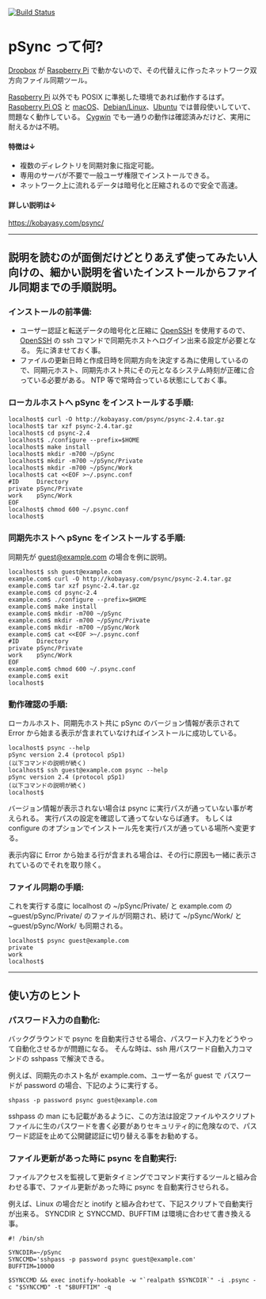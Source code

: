 [![Build Status](https://github.com/kobayasy/pSync/workflows/Build/badge.svg)](https://github.com/kobayasy/pSync/actions)

# pSync って何?
[Dropbox] が [Raspberry Pi] で動かないので、その代替えに作ったネットワーク双方向ファイル同期ツール。

[Raspberry Pi] 以外でも POSIX に準拠した環境であれば動作するはず。
[Raspberry Pi OS] と [macOS]、[Debian/Linux]、[Ubuntu] では普段使いしていて、問題なく動作している。
[Cygwin] でも一通りの動作は確認済みだけど、実用に耐えるかは不明。

#### 特徴は↓
- 複数のディレクトリを同期対象に指定可能。
- 専用のサーバが不要で一般ユーザ権限でインストールできる。
- ネットワーク上に流れるデータは暗号化と圧縮されるので安全で高速。

#### 詳しい説明は↓
https://kobayasy.com/psync/

---

## 説明を読むのが面倒だけどとりあえず使ってみたい人向けの、細かい説明を省いたインストールからファイル同期までの手順説明。

### インストールの前準備:
- ユーザー認証と転送データの暗号化と圧縮に [OpenSSH] を使用するので、[OpenSSH] の ssh コマンドで同期先ホストへログイン出来る設定が必要となる。 先に済ませておく事。
- ファイルの更新日時と作成日時を同期方向を決定する為に使用しているので、同期元ホスト、同期先ホスト共にその元となるシステム時刻が正確に合っている必要がある。 NTP 等で常時合っている状態にしておく事。

### ローカルホストへ pSync をインストールする手順:
```
localhost$ curl -O http://kobayasy.com/psync/psync-2.4.tar.gz
localhost$ tar xzf psync-2.4.tar.gz
localhost$ cd psync-2.4
localhost$ ./configure --prefix=$HOME
localhost$ make install
localhost$ mkdir -m700 ~/pSync
localhost$ mkdir -m700 ~/pSync/Private
localhost$ mkdir -m700 ~/pSync/Work
localhost$ cat <<EOF >~/.psync.conf
#ID     Directory
private pSync/Private
work    pSync/Work
EOF
localhost$ chmod 600 ~/.psync.conf
localhost$ 
```

### 同期先ホストへ pSync をインストールする手順:
同期先が guest@example.com の場合を例に説明。

```
localhost$ ssh guest@example.com
example.com$ curl -O http://kobayasy.com/psync/psync-2.4.tar.gz
example.com$ tar xzf psync-2.4.tar.gz
example.com$ cd psync-2.4
example.com$ ./configure --prefix=$HOME
example.com$ make install
example.com$ mkdir -m700 ~/pSync
example.com$ mkdir -m700 ~/pSync/Private
example.com$ mkdir -m700 ~/pSync/Work
example.com$ cat <<EOF >~/.psync.conf
#ID     Directory
private pSync/Private
work    pSync/Work
EOF
example.com$ chmod 600 ~/.psync.conf
example.com$ exit
localhost$ 
```

### 動作確認の手順:
ローカルホスト、同期先ホスト共に pSync のバージョン情報が表示されて Error から始まる表示が含まれていなければインストールに成功している。

```
localhost$ psync --help
pSync version 2.4 (protocol pSp1)
(以下コマンドの説明が続く)
localhost$ ssh guest@example.com psync --help
pSync version 2.4 (protocol pSp1)
(以下コマンドの説明が続く)
localhost$ 
```

バージョン情報が表示されない場合は psync に実行パスが通っていない事が考えられる。
実行パスの設定を確認して通ってないならば通す。
もしくは configure のオプションでインストール先を実行パスが通っている場所へ変更する。

表示内容に Error から始まる行が含まれる場合は、その行に原因も一緒に表示されているのでそれを取り除く。

### ファイル同期の手順:
これを実行する度に localhost の ~/pSync/Private/ と example.com の ~guest/pSync/Private/ のファイルが同期され、続けて ~/pSync/Work/ と ~guest/pSync/Work/ も同期される。

```
localhost$ psync guest@example.com
private
work
localhost$ 
```

---

## 使い方のヒント

### パスワード入力の自動化:
バックグラウンドで psync を自動実行させる場合、パスワード入力をどうやって自動化させるかが問題になる。
そんな時は、ssh 用パスワード自動入力コマンドの sshpass で解決できる。

例えば、同期先のホスト名が example.com、ユーザー名が guest で パスワードが password の場合、下記のように実行する。

```
shpass -p password psync guest@example.com
```

sshpass の man にも記載があるように、この方法は設定ファイルやスクリプトファイルに生のパスワードを書く必要がありセキュリティ的に危険なので、パスワード認証を止めて公開鍵認証に切り替える事をお勧めする。

### ファイル更新があった時に psync を自動実行:
ファイルアクセスを監視して更新タイミングでコマンド実行するツールと組み合わせる事で、ファイル更新があった時に psync を自動実行させられる。

例えば、Linux の場合だと inotify と組み合わせて、下記スクリプトで自動実行が出来る。
SYNCDIR と SYNCCMD、BUFFTIM は環境に合わせて書き換える事。

```
#! /bin/sh

SYNCDIR=~/pSync
SYNCCMD='sshpass -p password psync guest@example.com'
BUFFTIM=10000

$SYNCCMD && exec inotify-hookable -w "`realpath $SYNCDIR`" -i .psync -c "$SYNCCMD" -t "$BUFFTIM" -q
```

[Cygwin]: https://www.cygwin.com
[Debian/Linux]: https://www.debian.org
[Dropbox]: https://www.dropbox.com
[macOS]: https://www.apple.com/macos/
[OpenSSH]: https://www.openssh.com
[Raspberry Pi]: https://www.raspberrypi.org
[Raspberry Pi OS]: https://www.raspberrypi.org/software/operating-systems/#raspberry-pi-os-32-bit
[Ubuntu]: https://ubuntu.com
